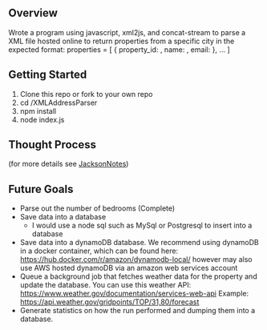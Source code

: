 ## Overview
Wrote a program using javascript, xml2js, and concat-stream to parse a XML file hosted online to return properties from a specific city in the expected format:
properties = [
  {
  property_id: <value>,
  name: <value>,
  email: <value>
  },
  ...
]

## Getting Started

1. Clone this repo or fork to your own repo
2. cd /XMLAddressParser
3. npm install
4. node index.js

## Thought Process
(for more details see [JacksonNotes](https://github.com/jaxpham/XMLAddressParser/blob/main/JacksonNotes.MD))

## Future Goals
- Parse out the number of bedrooms (Complete)
- Save data into a database
  - I would use a node sql such as MySql or Postgresql to insert into a database
- Save data into a dynamoDB database. We recommend using dynamoDB in a docker
container, which can be found here:
https://hub.docker.com/r/amazon/dynamodb-local/ however may also use AWS
  hosted dynamoDB via an amazon web services account
- Queue a background job that fetches weather data for the property and update the
database. You can use this weather API:
https://www.weather.gov/documentation/services-web-api
Example: https://api.weather.gov/gridpoints/TOP/31,80/forecast
- Generate statistics on how the run performed and dumping them into a database.

